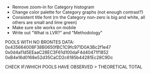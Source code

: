 - Remove zoom-in for Category histogram
- Change color palette for Category graphs (not enough contrast?)
- Consistent title font (rn the Category non-zero is big and white, all others are small and lime green)
- Make sure site works on mobile
- Write out "What is LVR?" and "Methodology"



POOLS WITH NO BRONTES DATA:
0x435664008F38B0650fBC1C9fc971D0A3Bc2f1e47
0x0d4a11d5EEaaC28EC3F61d100daF4d40471f1852
0xB4e16d0168e52d35CaCD2c6185b44281Ec28C9Dc

CHECK IF/WHICH POOLS HAVE OBSERVED > THEORETICAL TOTAL